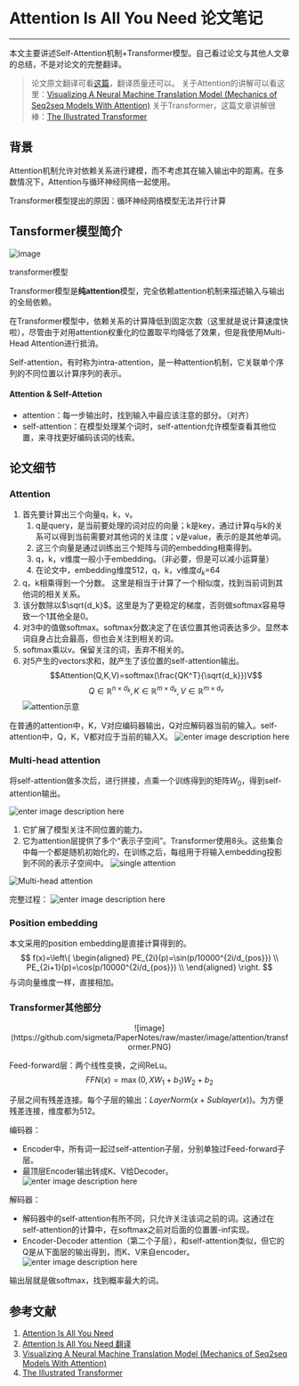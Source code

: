 
# Attention Is All You Need 论文笔记

---

本文主要讲述Self-Attention机制+Transformer模型。自己看过论文与其他人文章的总结，不是对论文的完整翻译。

> 论文原文翻译可看[这篇](https://www.yiyibooks.cn/yiyibooks/Attention_Is_All_You_Need/index.html)，翻译质量还可以。
> 关于Attention的讲解可以看这里：[Visualizing A Neural Machine Translation Model (Mechanics of Seq2seq Models With Attention)](https://jalammar.github.io/visualizing-neural-machine-translation-mechanics-of-seq2seq-models-with-attention/)
> 关于Transformer，这篇文章讲解很棒：[The Illustrated Transformer](https://jalammar.github.io/illustrated-transformer/)
## 背景
Attention机制允许对依赖关系进行建模，而不考虑其在输入输出中的距离。在多数情况下，Attention与循环神经网络一起使用。

Transformer模型提出的原因：循环神经网络模型无法并行计算

## Tansformer模型简介


![image](https://github.com/sigmeta/PaperNotes/raw/master/image/attention/transformer.PNG)


transformer模型


Transformer模型是**纯attention**模型，完全依赖attention机制来描述输入与输出的全局依赖。

在Transformer模型中，依赖关系的计算降低到固定次数（这里就是说计算速度快啦），尽管由于对用attention权重化的位置取平均降低了效果，但是我使用Multi-Head Attention进行抵消。

Self-attention，有时称为intra-attention，是一种attention机制，它关联单个序列的不同位置以计算序列的表示。

#### Attention & Self-Attetion
- attention：每一步输出时，找到输入中最应该注意的部分。（对齐）
- self-attention：在模型处理某个词时，self-attention允许模型查看其他位置，来寻找更好编码该词的线索。

## 论文细节
### Attention
1. 首先要计算出三个向量q，k，v。
    1. q是query，是当前要处理的词对应的向量；k是key，通过计算q与k的关系可以得到当前需要对其他词的关注度；v是value，表示的是其他单词。
    2. 这三个向量是通过训练出三个矩阵与词的embedding相乘得到。
    3. q，k，v维度一般小于embedding。（非必要，但是可以减小运算量）
    4. 在论文中，embedding维度512，q，k，v维度$d_k$=64
2. q，k相乘得到一个分数。 这里是相当于计算了一个相似度，找到当前词到其他词的相关关系。
3. 该分数除以$\sqrt{d_k}$。这里是为了更稳定的梯度，否则做softmax容易导致一个1其他全是0。
4. 对3中的值做softmax。softmax分数决定了在该位置其他词表达多少。显然本词自身占比会最高，但也会关注到相关的词。
5. softmax乘以v。保留关注的词，丢弃不相关的。
6. 对5产生的vectors求和，就产生了该位置的self-attention输出。
$$Attention(Q,K,V)=softmax(\frac{QK^T}{\sqrt{d_k}})V$$
$$Q \in \mathbb{R}^{n\times d_k}, K \in \mathbb{R}^{m\times d_k},V \in \mathbb{R}^{m\times d_v}$$
![attention示意](https://github.com/sigmeta/PaperNotes/raw/master/image/attention/self-attention-matrix-calculation-2.png)

在普通的attention中，K，V对应编码器输出，Q对应解码器当前的输入。self-attention中，Q，K，V都对应于当前的输入X。
![enter image description here](https://github.com/sigmeta/PaperNotes/raw/master/image/attention/self-attention-matrix-calculation.png)

### Multi-head attention
将self-attention做多次后，进行拼接，点乘一个训练得到的矩阵$W_0$，得到self-attention输出。

![enter image description here](https://github.com/sigmeta/PaperNotes/raw/master/image/attention/transformer_attention_heads_weight_matrix_o.png)

1. 它扩展了模型关注不同位置的能力。
2. 它为attention层提供了多个“表示子空间”。Transformer使用8头。这些集合中每一个都是随机初始化的，在训练之后，每组用于将输入embedding投影到不同的表示子空间中。
![single attention](https://github.com/sigmeta/PaperNotes/raw/master/image/attention/transformer_self-attention_visualization.png)

![Multi-head attention](https://github.com/sigmeta/PaperNotes/raw/master/image/attention/transformer_self-attention_visualization_3.png)

完整过程：
![enter image description here](https://github.com/sigmeta/PaperNotes/raw/master/image/attention/transformer_multi-headed_self-attention-recap.png)

### Position embedding
本文采用的position embedding是直接计算得到的。
$$ f(x)=\left\{
\begin{aligned}
PE_{2i}(p)=\sin(p/10000^{2i/d_{pos}}) \\
PE_{2i+1}(p)=\cos(p/10000^{2i/d_{pos}}) \\
\end{aligned}
\right.
$$
与词向量维度一样，直接相加。

### Transformer其他部分

<center>![image](https://github.com/sigmeta/PaperNotes/raw/master/image/attention/transformer.PNG)</center>

Feed-forward层：两个线性变换，之间ReLu。
$$FFN(x)=\max(0,XW_1+b_1)W_2+b_2$$

子层之间有残差连接。每个子层的输出：$LayerNorm(x+Sublayer(x))$。为方便残差连接，维度都为512。

编码器：
- Encoder中，所有词一起过self-attention子层，分别单独过Feed-forward子层。
- 最顶层Encoder输出转成K、V给Decoder。
![enter image description here](https://github.com/sigmeta/PaperNotes/raw/master/image/attention/transformer_resideual_layer_norm_2.png)

解码器：
- 解码器中的self-attention有所不同，只允许关注该词之前的词。这通过在self-attention的计算中，在softmax之前对后面的位置置-inf实现。
- Encoder-Decoder attention（第二个子层），和self-attention类似，但它的Q是从下面层的输出得到，而K、V来自encoder。
![enter image description here](https://github.com/sigmeta/PaperNotes/raw/master/image/attention/transformer_resideual_layer_norm_3.png)

输出层就是做softmax，找到概率最大的词。


## 参考文献
1. [Attention Is All You Need](https://arxiv.org/pdf/1706.03762.pdf)
2. [Attention Is All You Need 翻译](https://www.yiyibooks.cn/yiyibooks/Attention_Is_All_You_Need/index.html)
3. [Visualizing A Neural Machine Translation Model (Mechanics of Seq2seq Models With Attention)](https://jalammar.github.io/visualizing-neural-machine-translation-mechanics-of-seq2seq-models-with-attention/)
4. [The Illustrated Transformer](https://jalammar.github.io/illustrated-transformer/)



